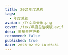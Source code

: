 ```yaml
---
title: 2024年度总结
tags:
  - 年度总结
avatar: /T/文章头像.png
cover: /tex/年度总结模版.avif
desc: 番茄酱守护者
recommend: false
published: true
date: 2025-02-02 18:05:51
---
```


